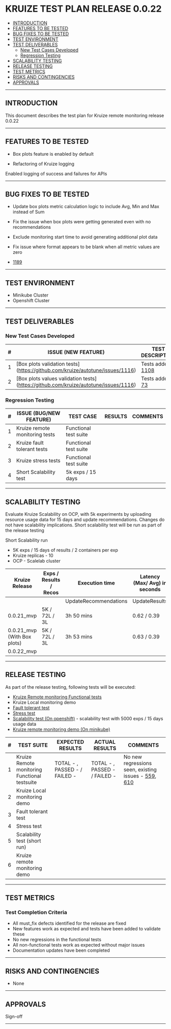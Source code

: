 # KRUIZE TEST PLAN RELEASE 0.0.22

- [INTRODUCTION](#introduction)
- [FEATURES TO BE TESTED](#features-to-be-tested)
- [BUG FIXES TO BE TESTED](#bug-fixes-to-be-tested)
- [TEST ENVIRONMENT](#test-environment)
- [TEST DELIVERABLES](#test-deliverables)
   - [New Test Cases Developed](#new-test-cases-developed)
   - [Regression Testing](#regresion-testing)
- [SCALABILITY TESTING](#scalability-testing)
- [RELEASE TESTING](#release-testing)
- [TEST METRICS](#test-metrics)
- [RISKS AND CONTINGENCIES](#risks-and-contingencies)
- [APPROVALS](#approvals)

-----

## INTRODUCTION

This document describes the test plan for Kruize remote monitoring release 0.0.22

----

## FEATURES TO BE TESTED

* Box plots feature is enabled by default

* Refactoring of Kruize logging

Enabled logging of success and failures for APIs

------

## BUG FIXES TO BE TESTED

* Update box plots metric calculation logic to include Avg, Min and Max instead of Sum
* Fix the issue when box plots were getting generated even with no recommendations
* Exclude monitoring start time to avoid generating additional plot data
* Fix issue where format appears to be blank when all metric values are zero

* [1189](https://github.com/kruize/autotune/pull/1189)

---

## TEST ENVIRONMENT

* Minikube Cluster
* Openshift Cluster 

---

## TEST DELIVERABLES

### New Test Cases Developed

| #   | ISSUE (NEW FEATURE)                                                                                                                  | TEST DESCRIPTION | TEST DELIVERABLES | RESULTS | COMMENTS |
| --- |--------------------------------------------------------------------------------------------------------------------------------------| ---------------- | ----------------- |  -----  | --- |
| 1   | [Box plots validation tests] (https://github.com/kruize/autotune/issues/1116)                                                                   | Tests added - [1108](https://github.com/kruize/autotune/pull/1108) |  | |
| 2   | [Box plots values validation tests] (https://github.com/kruize/autotune/issues/1116)                                                                   | Tests added - [73](https://github.com/kruize/kruize-demos/pull/73) |  | |

### Regression Testing

| #   | ISSUE (BUG/NEW FEATURE)        |  TEST CASE | RESULTS | COMMENTS |
| --- |--------------------------------| ---------------- | -------- | --- |
| 1   | Kruize remote monitoring tests | Functional test suite | | |
| 2   | Kruize fault tolerant tests | Functional test suite | | |
| 3   | Kruize stress tests | Functional test suite | | |
| 4   | Short Scalability test         | 5k exps / 15 days | |

---

## SCALABILITY TESTING

Evaluate Kruize Scalability on OCP, with 5k experiments by uploading resource usage data for 15 days and update recommendations.
Changes do not have scalability implications. Short scalability test will be run as part of the release testing

Short Scalability run
- 5K exps / 15 days of results / 2 containers per exp
- Kruize replicas - 10
- OCP - Scalelab cluster

Kruize Release | Exps / Results / Recos | Execution time | Latency (Max/ Avg) in seconds ||| Postgres DB size(MB) | Kruize Max CPU | Kruize Max Memory (GB)
-- | -- | -- | -- | -- | -- | --| -- | --
  |   |   | UpdateRecommendations | UpdateResults | LoadResultsByExpName |   |   |  
0.0.21_mvp | 5K / 72L / 3L | 3h 50 mins | 0.62 / 0.39 | 0.25 / 0.17 | 0.34 / 0.25 |  21417.14  | 6.04 | 35.37
0.0.21_mvp (With Box plots) | 5K / 72L / 3L | 3h 53 mins | 0.63 / 0.39 |  0.25 / 0.17 | 0.35 / 0. 25 |  21868.5  | 4.4 | 40.71
0.0.22_mvp | |  | | | | | |

----
## RELEASE TESTING

As part of the release testing, following tests will be executed:
- [Kruize Remote monitoring Functional tests](/tests/scripts/remote_monitoring_tests/Remote_monitoring_tests.md)
- Kruize Local monitoring demo
- [Fault tolerant test](/tests/scripts/remote_monitoring_tests/fault_tolerant_tests.md)
- [Stress test](/tests/scripts/remote_monitoring_tests/README.md)
- [Scalability test (On openshift)](/tests/scripts/remote_monitoring_tests/scalability_test.md) - scalability test with 5000 exps / 15 days usage data
- [Kruize remote monitoring demo (On minikube)](https://github.com/kruize/kruize-demos/blob/main/monitoring/remote_monitoring_demo/README.md)


| #   | TEST SUITE | EXPECTED RESULTS | ACTUAL RESULTS | COMMENTS |
| --- | ---------- | ---------------- | -------------- | -------- | 
| 1   |  Kruize Remote monitoring Functional testsuite | TOTAL - , PASSED -  / FAILED -  | TOTAL - , PASSED - / FAILED - | No new regressions seen, existing issues - [559](https://github.com/kruize/autotune/issues/559), [610](https://github.com/kruize/autotune/issues/610) |
| 2   |  Kruize Local monitoring demo | | | |
| 3   |  Fault tolerant test | | | |
| 4   |  Stress test | | | |
| 5   |  Scalability test (short run)| | | |
| 6   |  Kruize remote monitoring demo | | | |

---

## TEST METRICS

### Test Completion Criteria

* All must_fix defects identified for the release are fixed
* New features work as expected and tests have been added to validate these
* No new regressions in the functional tests
* All non-functional tests work as expected without major issues
* Documentation updates have been completed

----

## RISKS AND CONTINGENCIES

* None

----
## APPROVALS

Sign-off

----

